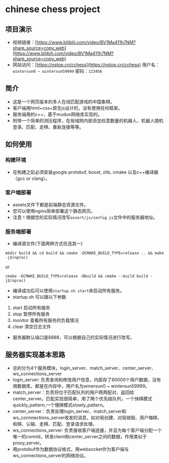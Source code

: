 # chinese chess project

## 项目演示
* 视频链接：[https://www.bilibili.com/video/BV1Ma411h7NM?share_source=copy_web](https://www.bilibili.com/video/BV1Ma411h7NM?share_source=copy_web)
* 网站访问：[https://nstop.cn/cchess](https://nstop.cn/cchess) 用户名：`wintersun0 ~ wintersun59999` 密码：`123456`
## 简介
* 这是一个网页版本的多人在线匹配游戏的中国象棋。
* 客户端用html+css+原生js设计的，没有使用任何框架。
* 服务端用的c++，基于muduo网络库实现的。
* 附带一个简单的测压程序，在局域网内部添加任意数量的机器人，机器人随机登录、匹配、走棋、重新连接等等。

## 如何使用

### 构建环境
* 在构建之前必须安装google protobuf, boost, zlib, cmake 以及c++编译器（gcc or clang）。

### 客户端部署
* assets文件下都是前端静态资源文件。
* 您可以使用nginx简单部署这个静态网页。
* 注意！根据您的实际情况改写`assert/js/config.js`文件中的服务器地址。

### 服务端部署
* 编译源文件(下面两种方式任选其一)
```shell
mkdir build && cd build && cmake -DCMAKE_BUILD_TYPE=release .. && make -j$(nproc)
```
or
```shell
cmake -DCMAKE_BUILD_TYPE=release -Bbuild && cmake --build build -j$(nproc)
```

* 编译成功后可以使用`startup.sh start`来启动所有服务。
* startup.sh 可以跟以下参数
1. start 启动所有服务
2. stop 暂停所有服务
3. monitor 查看所有服务的负载情况
4. clear 清空日志文件
* 服务器默认端口是8888，可以根据自己的实际情况进行改写。

## 服务器实现基本思路
* 总的分为4个服务模块，login_server、match_server、center_server、ws_connections_server
* login_server: 负责查询和修改用户信息，内部存了60000个用户数据，没有用数据库，都是在内存中，用户名为winersun0 ~ wintersun59999。
* match_server：负责将位于匹配队列的用户两两配对，返回给center_server。匹配实现很简单，用了两个优先级队列，一个快棋模式quickly_pattern,一个慢棋模式slowly_pattern。
* center_server：负责处理login_server、match_server和ws_connnections_server收发的消息，如对局创建、对局销毁、用户悔棋、和棋、认输、走棋、匹配、登录请求处理。
* ws_connections_server: 负责接收客户端连接，并且为每个客户端分配一个唯一的connId，转发client和center_server之间的数据，作用类似于proxy_server。
* 用protobuf作为数据协议格式，用websocket作为客户端与ws_connections_server的网络协议。
